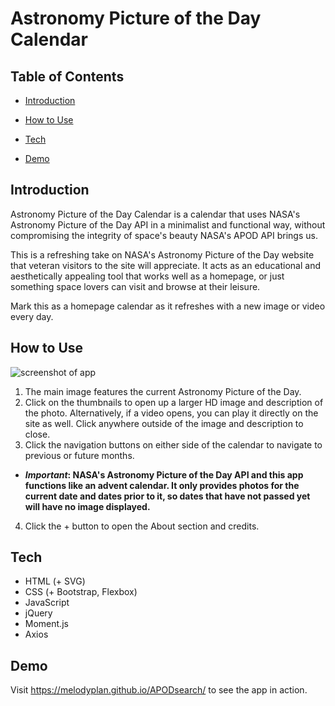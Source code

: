 # Astronomy Picture of the Day Calendar

## Table of Contents

* [Introduction](#introduction)

* [How to Use](#how-to-use)

* [Tech](#tech)

* [Demo](#demo)

## Introduction

Astronomy Picture of the Day Calendar is a calendar that uses NASA's Astronomy Picture of the Day API in a minimalist and functional way, without compromising the integrity of space's beauty NASA's APOD API brings us.

This is a refreshing take on NASA's Astronomy Picture of the Day website that veteran visitors to the site will appreciate. It acts as an educational and aesthetically appealing tool that works well as a homepage, or just something space lovers can visit and browse at their leisure.

Mark this as a homepage calendar as it refreshes with a new image or video every day.

## How to Use

![screenshot of app](http://i.imgur.com/t4MIrmz.png)

1. The main image features the current Astronomy Picture of the Day.
2. Click on the thumbnails to open up a larger HD image and description of the photo. Alternatively, if a video opens, you can play it directly on the site as well. Click anywhere outside of the image and description to close.
3. Click the navigation buttons on either side of the calendar to navigate to previous or future months.

* **_Important_: NASA's Astronomy Picture of the Day API and this app functions like an advent calendar. It only provides photos for the current date and dates prior to it, so dates that have not passed yet will have no image displayed.**

4. Click the + button to open the About section and credits.

## Tech

* HTML (+ SVG)
* CSS (+ Bootstrap, Flexbox)
* JavaScript
* jQuery
* Moment.js
* Axios

## Demo

Visit https://melodyplan.github.io/APODsearch/ to see the app in action.
